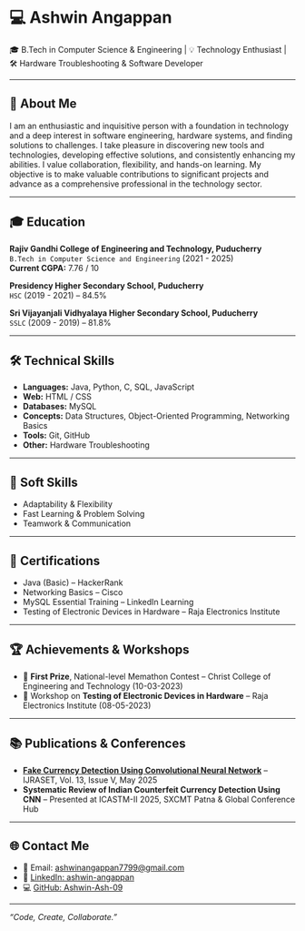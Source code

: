 # 💻 Ashwin Angappan

🎓 B.Tech in Computer Science & Engineering | 💡 Technology Enthusiast | 🛠️ Hardware Troubleshooting & Software Developer

---

## 📍 About Me

I am an enthusiastic and inquisitive person with a foundation in technology and a deep interest in software engineering, hardware systems, and finding solutions to challenges. I take pleasure in discovering new tools and technologies, developing effective solutions, and consistently enhancing my abilities. I value collaboration, flexibility, and hands-on learning. My objective is to make valuable contributions to significant projects and advance as a comprehensive professional in the technology sector.

---

## 🎓 Education

**Rajiv Gandhi College of Engineering and Technology, Puducherry**  
`B.Tech in Computer Science and Engineering` (2021 - 2025)  
**Current CGPA:** 7.76 / 10

**Presidency Higher Secondary School, Puducherry**  
`HSC` (2019 - 2021) – 84.5%

**Sri Vijayanjali Vidhyalaya Higher Secondary School, Puducherry**  
`SSLC` (2009 - 2019) – 81.8%

---

## 🛠️ Technical Skills

- **Languages:** Java, Python, C, SQL, JavaScript
- **Web:** HTML / CSS
- **Databases:** MySQL
- **Concepts:** Data Structures, Object-Oriented Programming, Networking Basics
- **Tools:** Git, GitHub
- **Other:** Hardware Troubleshooting
---

## 🧠 Soft Skills

- Adaptability & Flexibility  
- Fast Learning & Problem Solving  
- Teamwork & Communication  

---

## 📜 Certifications

- Java (Basic) – HackerRank  
- Networking Basics – Cisco  
- MySQL Essential Training – LinkedIn Learning  
- Testing of Electronic Devices in Hardware – Raja Electronics Institute

---

## 🏆 Achievements & Workshops

- 🥇 **First Prize**, National-level Memathon Contest – Christ College of Engineering and Technology (10-03-2023)  
- 🔧 Workshop on **Testing of Electronic Devices in Hardware** – Raja Electronics Institute (08-05-2023)

---

## 📚 Publications & Conferences

- **[Fake Currency Detection Using Convolutional Neural Network](https://doi.org/10.22214/ijraset.2025.70710)** – IJRASET, Vol. 13, Issue V, May 2025  
- **Systematic Review of Indian Counterfeit Currency Detection Using CNN** – Presented at ICASTM-II 2025, SXCMT Patna & Global Conference Hub

---

## 🌐 Contact Me

- 📧 Email: [ashwinangappan7799@gmail.com](mailto:ashwinangappan7799@gmail.com)  
- 🔗 [LinkedIn: ashwin-angappan](https://www.linkedin.com/in/ashwin-angappan)  
- 💻 [GitHub: Ashwin-Ash-09](https://github.com/Ashwin-Ash-09)

---

*“Code, Create, Collaborate.”*
